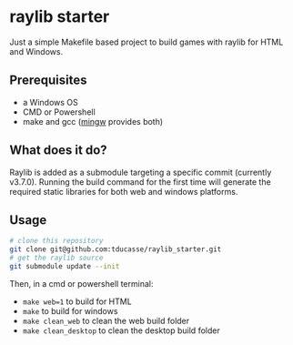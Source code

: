 # raylib starter

Just a simple Makefile based project to build games with raylib for HTML and Windows.

## Prerequisites
- a Windows OS
- CMD or Powershell
- make and gcc ([mingw](http://mingw-w64.org/doku.php) provides both)

## What does it do?
Raylib is added as a submodule targeting a specific commit (currently v3.7.0). Running the build command for the first time will generate the required static libraries for both web and windows platforms.

## Usage
```sh
# clone this repository
git clone git@github.com:tducasse/raylib_starter.git
# get the raylib source
git submodule update --init
```

Then, in a cmd or powershell terminal:
- `make web=1` to build for HTML
- `make` to build for windows
- `make clean_web` to clean the web build folder
- `make clean_desktop` to clean the desktop build folder